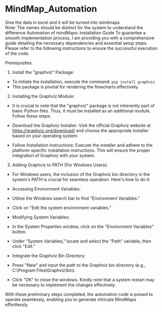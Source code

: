 # MindMap_Automation
Give the data in excel and it will be turned into mindmaps.<br> Note: The names should be distinct for the system to understand the difference
Automation of mindMaps: Installation Guide
To guarantee a smooth implementation process, I am providing you with a comprehensive
guide detailing the necessary dependencies and essential setup steps. Please refer to the
following instructions to ensure the successful execution of the code.

Prerequisites:

1. Install the &quot;graphviz&quot; Package:
- To initiate the installation, execute the command: `pip install graphviz`
- This package is pivotal for rendering the flowcharts effectively.

2. Installing the Graphviz Module:
- It is crucial to note that the &quot;graphviz&quot; package is not inherently part of basic Python files.
Thus, it must be installed as an additional module. Follow these steps:

- Download the Graphviz Installer:
Visit the official Graphviz website at https://graphviz.org/download/ and choose the
appropriate installer based on your operating system.

- Follow Installation Instructions:
Execute the installer and adhere to the platform-specific installation instructions. This will
ensure the proper integration of Graphviz with your system.

3. Adding Graphviz to PATH (For Windows Users):
- For Windows users, the inclusion of the Graphviz bin directory in the system&#39;s PATH is
crucial for seamless operation. Here&#39;s how to do it:

- Accessing Environment Variables:
- Utilize the Windows search bar to find &quot;Environment Variables.&quot;
- Click on &quot;Edit the system environment variables.&quot;

- Modifying System Variables:
- In the System Properties window, click on the &quot;Environment Variables&quot; button.
- Under &quot;System Variables,&quot; locate and select the &quot;Path&quot; variable, then click &quot;Edit.&quot;

- Integrate the Graphviz Bin Directory:
- Press &quot;New&quot; and input the path to the Graphviz bin directory (e.g., C:\Program
Files\Graphviz\bin).
- Click &quot;OK&quot; to close the windows. Kindly note that a system restart may be necessary to
implement the changes effectively.

With these preliminary steps completed, the automation code is poised to operate seamlessly,
enabling you to generate intricate MindMaps effortlessly.
